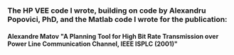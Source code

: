 ###  The HP VEE code I wrote, building on code by Alexandru Popovici, PhD, and the Matlab code I wrote for the publication:

####  Alexandre Matov "A Planning Tool for High Bit Rate Transmission over Power Line Communication Channel, IEEE ISPLC (2001)"


